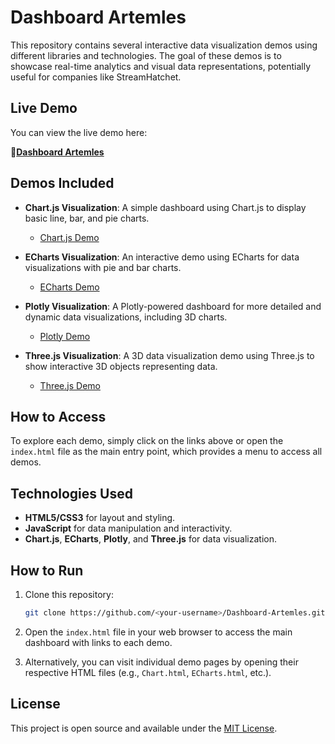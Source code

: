 # Dashboard Artemles

This repository contains several interactive data visualization demos using different libraries and technologies. The goal of these demos is to showcase real-time analytics and visual data representations, potentially useful for companies like StreamHatchet.

## Live Demo

You can view the live demo here:

🔴[**Dashboard Artemles**](https://artemles.github.io/Dashbord/)

## Demos Included

- **Chart.js Visualization**: A simple dashboard using Chart.js to display basic line, bar, and pie charts.
  - [Chart.js Demo](Chart.html)

- **ECharts Visualization**: An interactive demo using ECharts for data visualizations with pie and bar charts.
  - [ECharts Demo](ECharts.html)

- **Plotly Visualization**: A Plotly-powered dashboard for more detailed and dynamic data visualizations, including 3D charts.
  - [Plotly Demo](Plotly.html)

- **Three.js Visualization**: A 3D data visualization demo using Three.js to show interactive 3D objects representing data.
  - [Three.js Demo](three.html)

## How to Access

To explore each demo, simply click on the links above or open the `index.html` file as the main entry point, which provides a menu to access all demos.

## Technologies Used

- **HTML5/CSS3** for layout and styling.
- **JavaScript** for data manipulation and interactivity.
- **Chart.js**, **ECharts**, **Plotly**, and **Three.js** for data visualization.
  
## How to Run

1. Clone this repository:

    ```bash
    git clone https://github.com/<your-username>/Dashboard-Artemles.git
    ```

2. Open the `index.html` file in your web browser to access the main dashboard with links to each demo.

3. Alternatively, you can visit individual demo pages by opening their respective HTML files (e.g., `Chart.html`, `ECharts.html`, etc.).

## License

This project is open source and available under the [MIT License](LICENSE).

